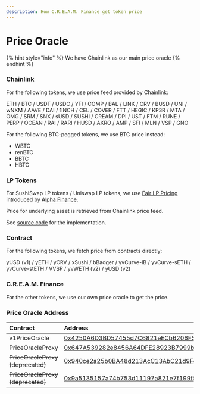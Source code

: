 ```yaml
---
description: How C.R.E.A.M. Finance get token price
---
```


# Price Oracle

{% hint style="info" %}
We have Chainlink as our main price oracle
{% endhint %}

### Chainlink

For the following tokens, we use price feed provided by Chainlink:

ETH / BTC / USDT / USDC / YFI / COMP / BAL / LINK / CRV / BUSD / UNI / wNXM / AAVE / DAI / 1INCH / CEL / COVER / FTT / HEGIC / KP3R / MTA / OMG / SRM / SNX / sUSD / SUSHI / CREAM / DPI / UST / FTM / RUNE / PERP / OCEAN / RAI / RARI / HUSD / AKRO / AMP / SFI / MLN / VSP / GNO

For the following BTC-pegged tokens, we use BTC price instead:

* WBTC
* renBTC
* BBTC
* HBTC

### LP Tokens

For SushiSwap LP tokens / Uniswap LP tokens, we use [Fair LP Pricing](https://blog.alphafinance.io/fair-lp-token-pricing/) introduced by [Alpha Finance](https://alphafinance.io/).

Price for underlying asset is retrieved from Chainlink price feed.

See [source code](https://github.com/CreamFi/compound-protocol/blob/master/contracts/PriceOracleProxy.sol#L288) for the implementation.

### Contract

For the following tokens, we fetch price from contracts directly:

yUSD \(v1\) / yETH / yCRV / xSushi / bBadger / yvCurve-IB / yvCurve-sETH / yvCurve-stETH / VVSP / yvWETH \(v2\) / yUSD \(v2\)

### C.R.E.A.M. Finance

For the other tokens, we use our own price oracle to get the price.

### Price Oracle Address

| Contract | Address |
| :--- | :--- |
| v1PriceOracle | [0x4250A6D3BD57455d7C6821eECb6206F507576cD2](https://etherscan.io/address/0x4250A6D3BD57455d7C6821eECb6206F507576cD2) |
| PriceOracleProxy | [0x647A539282e8456A64DFE28923B7999b66091488](https://etherscan.io/address/0x647a539282e8456a64dfe28923b7999b66091488#code) |
| ~~PriceOracleProxy \(deprecated\)~~ | [0x940ce2a25b0BA48d213AcC13AbC21d9Fee2Ed6Dd](https://etherscan.io/address/0x940ce2a25b0BA48d213AcC13AbC21d9Fee2Ed6Dd) |
| ~~PriceOracleProxy \(deprecated\)~~ | [0x9a5135157a74b753d11197a821e7f199f5b2fed0](https://etherscan.io/address/0x9a5135157a74b753d11197a821e7f199f5b2fed0) |

